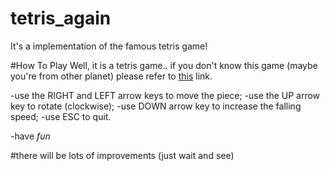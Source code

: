 tetris_again
============

It's a implementation of the famous tetris game!


#How To Play
Well, it is a tetris game.. if you don't know this game
(maybe you're from other planet) please refer to 
[this](http://www.tetris.com/how-to-play-tetris/beginner-tips.aspx) link.

-use the RIGHT and LEFT arrow keys to move the piece;
-use the UP arrow key to rotate (clockwise);
-use DOWN arrow key to increase the falling speed;
-use ESC to quit.

-have *fun*

#there will be lots of improvements (just wait and see)

